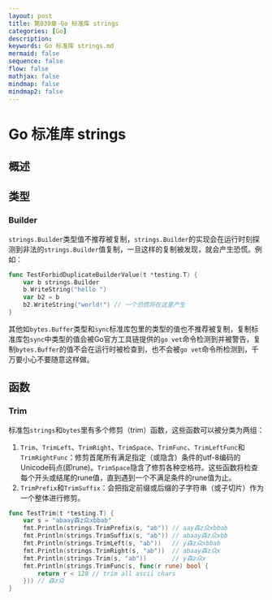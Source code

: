 ```yaml
---
layout: post
title: 第039章-Go 标准库 strings
categories: [Go]
description: 
keywords: Go 标准库 strings.md
mermaid: false
sequence: false
flow: false
mathjax: false
mindmap: false
mindmap2: false
---
```

# Go 标准库 strings

## 概述

## 类型

### Builder

`strings.Builder`类型值不推荐被复制，`strings.Builder`的实现会在运行时刻探测到非法的`strings.Builder`值复制，一旦这样的复制被发现，就会产生恐慌。例如：

```go
func TestForbidDuplicateBuilderValue(t *testing.T) {
    var b strings.Builder
    b.WriteString("hello ")
    var b2 = b
    b2.WriteString("world!") // 一个恐慌将在这里产生
}
```



其他如`bytes.Buffer`类型和`sync`标准库包里的类型的值也不推荐被复制，复制标准库包`sync`中类型的值会被Go官方工具链提供的`go vet`命令检测到并被警告，复制`bytes.Buffer`的值不会在运行时被检查到，也不会被`go vet`命令所检测到，千万要小心不要随意这样做。



## 函数

### Trim

标准包`strings`和`bytes`里有多个修剪（trim）函数，这些函数可以被分类为两组：

1. `Trim`、`TrimLeft`、`TrimRight`、`TrimSpace`、`TrimFunc`、`TrimLeftFunc`和`TrimRightFunc`：修剪首尾所有满足指定（或隐含）条件的utf-8编码的Unicode码点(即rune)。`TrimSpace`隐含了修剪各种空格符。这些函数将检查每个开头或结尾的rune值，直到遇到一个不满足条件的rune值为止。
2. `TrimPrefix`和`TrimSuffix`：会把指定前缀或后缀的子字符串（或子切片）作为一个整体进行修剪。

```go
func TestTrim(t *testing.T) {
	var s = "abaay森z众xbbab"
	fmt.Println(strings.TrimPrefix(s, "ab")) // aay森z众xbbab
	fmt.Println(strings.TrimSuffix(s, "ab")) // abaay森z众xbb
	fmt.Println(strings.TrimLeft(s, "ab"))   // y森z众xbbab
	fmt.Println(strings.TrimRight(s, "ab"))  // abaay森z众x
	fmt.Println(strings.Trim(s, "ab"))       // y森z众x
	fmt.Println(strings.TrimFunc(s, func(r rune) bool {
		return r < 128 // trim all ascii chars
	})) // 森z众
}
```
